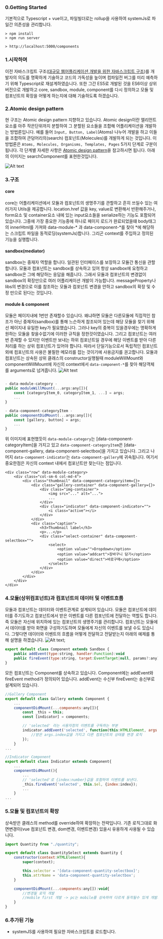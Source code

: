 ### 0.Getting Started
기본적으로 Typescript + vue이고, 파일빌더로는 rollup을 사용하여 systemJs로 파일간 의존성을 관리합니다.
```
> npm install
> npm run server

> http://localhost:5000/components
```

### 1.시작하며
이전 자바스크립트 구조([대규모 웹어플리케이션 개발을 위한 자바스크립트 구조](https://github.com/leejunho84/scalableJavascriptApp))를 개발자의 의도를 명확하게 기술하고 코드의 가독성을 높이며 컴파일전 버그를 미리 예측하기 위해 Typescript로 재설계하였습니다. 또한 그간 ES5로 개발된 것을 ES6이상 상위 버전으로 개발하고 core, sandbox, module, component를 다시 정의하고 모듈 및 컴포넌트의 확장을 어떻게 하는지에 대해 기술하도록 하겠습니다.

### 2.Atomic design pattern
현 구조는 Atomic design pattern 지향하고 있습니다. Atomic design이란 엘리먼트 요소를 아주 작은단위까지 분할하여 그 분할된 요소들을 조합해 어플리케이션을 개발하는 방법론입니다. 예를 들어 `Input, Button, Label`(Atoms) 나누어 개발을 하고 이들을 조합하여 큰덩어리의(search) 컴포넌트(Molecules)를 개발하게 되는 것입니다. 이 방법론은 `Atoms, Molecules, Organisms, Templates, Pages` 5가지 단계로 구분이 됩니다. 각 단계별 자세한 사항은 [Atomic design pattern](http://bradfrost.com/blog/post/atomic-web-design/)을 참고하시면 됩니다. 아래의 이미지는 searchComponent를 표현한것입니다.

![Alt text](/diagram/search_diagram.png "search component")

### 3.구조

#### core
core는 어플리케이션에서 모듈과 컴포넌트의 생명주기를 관할하고 흔히 쓰일수 있는 여러가지 Utils을 제공합니다. location.href 값을 key, value로 변환해서 반환해주거나, form요소 및 container요소 내에 있는 input요소들을 serialize하는 기능도 포함되어 있습니다. 그중에 가장 중요한 기능중에 하나로 페이지 로드가 완료되었을떄 body태그의 innerHtml를 가져와 data-module-* 과 data-component-*를 찾아 *에 해당하는 스크립트 파일을 동적로딩(systemJs)합니다. 그리곤 context를 주입하고 정의된 기능을 실행합니다.

#### sandbox(mediator)
sandbox는 중재자 역할을 합니다. 일관된 인터페이스를 보장하고 모듈간 통신을 관할합니다. 모듈과 컴포넌트는 sandbox를 상속하고 있어 항상 sandbox에 요청하고 sandbox은 그에 해당하는 응답을 해줍니다. 그래서 모듈과 컴포넌트의 변경없이 sandbox의 확장만으로 여러 어플리케이션 개발이 가능합니다. messageProperty나 libs의 변경으로 이를 참조하는 모듈과 컴포넌트 변경을 안하고 sandbox의 확장 및 수정 만으로 된다는 것입니다.

#### module & component
모듈은 페이지내에 1번만 존재할수 있습니다. 왜냐하면 모듈은 다른모듈에 직접적인 참조가 아닌 중재자(sandbox)를 통해 느슨하게 참조되어 있는데 해당 모듈을 찾기 위해선 페이지내 유일한 key가 필요했습니다. 그러나 key의 중복이 있을경우에는 명확하게 원하는 모듈을 찾을수없기에 이러한 규칙을 정한것이였습니다. 그리고 컴포넌트는 여러번 존재할 수 있지만 이벤트만 보내는 하위 컴포넌트일 경우에 해당 이벤트를 받아 다른 처리를 하는 상위 컴포넌트가 있어야 합니다. 따라서 단일기능으로서 독립적인 컴포넌트 외에 컴포넌트의 사용은 불필한 메모리를 잡는 것이기에 사용금지를 권고합니다.
모듈과 컴포넌트는 상속된 상위 클래스의 constructor실행될때 moduleWillMount와 componentWillMount에 자신의 context에서 `data-component-*`를 찾아 해당객체를 arguments로 넘겨줍니다.
![Alt text](/diagram/category_diagram.png "catagory module")
```javascript

- data-module-category -
public moduleWillMount(...args:any[]){
    const [categoryItem_0, categoryItem_1, ...] = args;
    ...
}

- data-component-categoryItem -
public componentDidMount(...args:any[]){
    const [gallery, button] = args;
    ...
}
```
위 이미지에 표현했듯이 `data-module-category`는 [data-component-categoryItem]을 가지고 있고 `data-component-categoryItem`은 [data-component-gallery, data-component-selectbox]을 가지고 있습니다. 그리고 나머지 `data-component-indicator`는 `data-component-gallery`에 귀속됩니다. 여기서 중요한점은 자신의 context 내에서 컴포넌트만 찾는다는 점입니다.
```
<div class="row" data-module-category>
    <div class="col-sm-6 col-md-4">
        <div class="thumbnail" data-component-categoryitem={}>
            <div class="gallery-container" data-component-gallery={}>
                <div class="img-container">
                    <img src="..." alt="...">
                    ...
                </div>
                <div class="indicator" data-component-indicator="">
                    <i class="active"></i>
                </div>
            </div>
            <div class="caption">
                <h3>Thumbnail label</h3>
                <p>...</p>
                <div class="select-container" data-component-selectbox="">
                    <select>
                        <option value="">Dropdown</option>
                        <option value="addcart">장바구니 담기</option>
                        <option value="direct">바로구매</option>
                    </select>
                </div>
            </div>
        </div>
    </div>
</div>
```

### 4.모듈(상위컴포넌트)과 컴포넌트의 데이터 및 이벤트흐름
모듈과 컴포넌트는 데이터와 이벤트관계로 설계되어 있습니다. 모듈은 컴포넌트에 데이터를 주기도하고 컴포넌트에서 받은 이벤트를 다른 컴포넌트에 전달하는 역할도 합니다. 즉 모듈은 자신에 위치하에 있는 컴포넌트의 생명주기를 관리합니다. 컴포넌트는 모듈에서 데이터를 받아 화면을 구성하기도하며 모듈에게 자신의 이벤트를 보낼 수도 있습니다. 그렇다면 데이터와 이벤트의 흐름을 어떻게 전달하고 전달받는지 아래의 예제를 통해 설명을 하겠습니다.
![Alt text](/diagram/event-cycle.png "event cycle");
```javascript
export default class Component extends Sandbox {
    public addEvent(type:string, handler:Function):void
    public fireEvent(type:string, target:EventTarget|null, params?:any):void
} 
```
모든 컴포넌트는 Component를 상속하고 있습니다. Component에는 addEvent와 fireEvent method가 정의되어 있습니다. addEvent는 수신부 fireEvent는 송신부로 설계되어 있습니다. 
```javascript
//Gallery Component
export default class Gallery extends Component {
	...
	componentDidMount(...components:any[]){
        const _this = this;
	    const [indicator] = components;

        // 'selected' 라는 사용자정의 이벤트를 구독하는 부분
		indicator.addEvent('selected', function(this:HTMLElement, args:IIndicatorSelectedEvent){
            //받은 args.index값을 가지고 다른 컴포넌트의 상태를 변경 로직
        });
    }
...

//Indicator Component
export default class Indicator extends Component{
    ...
    componentDidMount(){
        ...
        // 'selected'로 {index:number}값을 포함하여 이벤트를 보낸다.
        _this.fireEvent('selected', this.$el, {index:index});
        ...
    }
...
```

### 5.모듈 및 컴포넌트의 확장
상속받은 클래스의 method를 override하여 확장하는 전략입니다. 기존 로직그대로 화면변경이(vue 컴포넌트 변경, dom변경, 이벤트변경) 있을시 유용하게 사용될 수 있습니다.
```javascript
import Quantity from "./quantity";

export default class QuantitySelect extends Quantity {
	constructor(context:HTMLElement){
		super(context);

		this.selector = '[data-component-quantity-selectbox]';
		this.attrName = 'data-component-quantity-selectbox';
	}

	componentDidMount(...components:any[]):void{
        //변경될 로직 개발
        //mobile first 개발 -> pc는 mobile를 상속하여 다르게 동작될수 있게 개발가능
	}
}

```

### 6.추가된 기능
- systemJS를 사용하여 필요한 자바스크립트를 로드합니다.